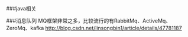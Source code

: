 ###java相关

###消息队列
MQ框架非常之多，比较流行的有RabbitMq、ActiveMq、ZeroMq、kafka
http://blog.csdn.net/linsongbin1/article/details/47781187
